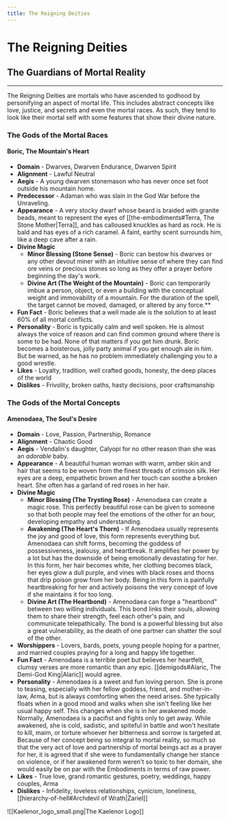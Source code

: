 ```yaml
---
title: The Reigning Deities
---
```

# The Reigning Deities
## The Guardians of Mortal Reality
___
The Reigning Deities are mortals who have ascended to godhood by personifying an aspect of mortal life. This includes abstract concepts like love, justice, and secrets and even the mortal races. As such, they tend to look like their mortal self with some features that show their divine nature. 

### The Gods of the Mortal Races

#### Boric, The Mountain's Heart
- **Domain** - Dwarves, Dwarven Endurance, Dwarven Spirit
- **Alignment** - Lawful Neutral
- **Aegis** - A young dwarven stonemason who has never once set foot outside his mountain home.
- **Predecessor** - Adaman who was slain in the God War before the Unraveling.
- **Appearance** - A very stocky dwarf whose beard is braided with granite beads, meant to represent the eyes of [[the-embodiments#Terra, The Stone Mother|Terra]], and has calloused knuckles as hard as rock. He is bald and has eyes of a rich caramel. A faint, earthy scent surrounds him, like a deep cave after a rain. 
- **Divine Magic**
	- **Minor Blessing (Stone Sense)** - Boric can bestow his dwarves or any other devout miner with an intuitive sense of where they can find ore veins or precious stones so long as they offer a prayer before beginning the day's work.
	- **Divine Art (The Weight of the Mountain)** - Boric can temporarily imbue a person, object, or even a building with the conceptual weight and immovability of a mountain. For the duration of the spell, the target cannot be moved, damaged, or altered by any force.**
- **Fun Fact** - Boric believes that a well made ale is the solution to at least 60% of all mortal conflicts.
- **Personality** - Boric is typically calm and well spoken. He is almost always the voice of reason and can find common ground where there is some to be had. None of that matters if you get him drunk. Boric becomes a boisterous, jolly party animal if you get enough ale in him. But be warned, as he has no problem immediately challenging you to a good wrestle.
- **Likes** - Loyalty, tradition, well crafted goods, honesty, the deep places of the world
- **Dislikes** - Frivolity, broken oaths, hasty decisions, poor craftsmanship

### The Gods of the Mortal Concepts

#### Amenodaea, The Soul's Desire
- **Domain** - Love, Passion, Partnership, Romance
- **Alignment** - Chaotic Good
- **Aegis** - Vendalin's daughter, Calyopi for no other reason than she was an *adorable* baby. 
- **Appearance** - A beautiful human woman with warm, amber skin and hair that seems to be woven from the finest threads of crimson silk. Her eyes are a deep, empathetic brown and her touch can soothe a broken heart. She often has a garland of red roses in her hair.
- **Divine Magic**
	- **Minor Blessing (The Trysting Rose)** - Amenodaea can create a magic rose. This perfectly beautiful rose can be given to someone so that both people may feel the emotions of the other for an hour, developing empathy and understanding.
	- **Awakening (The Heart's Thorn)** - If Amenodaea usually represents the joy and good of love, this form represents everything but. Amenodaea can shift forms, becoming the goddess of possessiveness, jealousy, and heartbreak. It amplifies her power by a lot but has the downside of being emotionally devastating for her. In this form, her hair becomes white, her clothing becomes black, her eyes glow a dull purple, and vines with black roses and thorns that drip poison grow from her body. Being in this form is painfully heartbreaking for her and actively poisons the very concept of love if she maintains it for too long.
	- **Divine Art (The Heartbond)** - Amenodaea can forge a "heartbond" between two willing individuals. This bond links their souls, allowing them to share their strength, feel each other's pain, and communicate telepathically. The bond is a powerful blessing but also a great vulnerability, as the death of one partner can shatter the soul of the other.
- **Worshippers** - Lovers, bards, poets, young people hoping for a partner, and married couples praying for a long and happy life together.
- **Fun Fact** - Amenodaea is a terrible poet but believes her heartfelt, clumsy verses are more romantic than any epic. [[demigods#Alaric, The Demi-God King|Alaric]] would agree.
- **Personality** - Amenodaea is a sweet and fun loving person. She is prone to teasing, especially with her fellow goddess, friend, and mother-in-law, Arma, but is always comforting when the need arises. She typically floats when in a good mood and walks when she isn't feeling like her usual happy self. This changes when she is in her awakened mode. Normally, Amenodaea is a pacifist and fights only to get away. While awakened, she is cold, sadistic, and spiteful in battle and won't hesitate to kill, maim, or torture whoever her bitterness and sorrow is targeted at. Because of her concept being so integral to mortal reality, so much so that the very act of love and partnership of mortal beings act as a prayer for her, it is agreed that if she were to fundamentally change her stance on violence, or if her awakened form weren't so toxic to her domain, she would easily be on par with the Embodiments in terms of raw power.
- **Likes** - True love, grand romantic gestures, poetry, weddings, happy couples, Arma
- **Dislikes** - Infidelity, loveless relationships, cynicism, loneliness, [[hierarchy-of-hell#Archdevil of Wrath|Zariel]]




![[Kaelenor_logo_small.png|The Kaelenor Logo]]